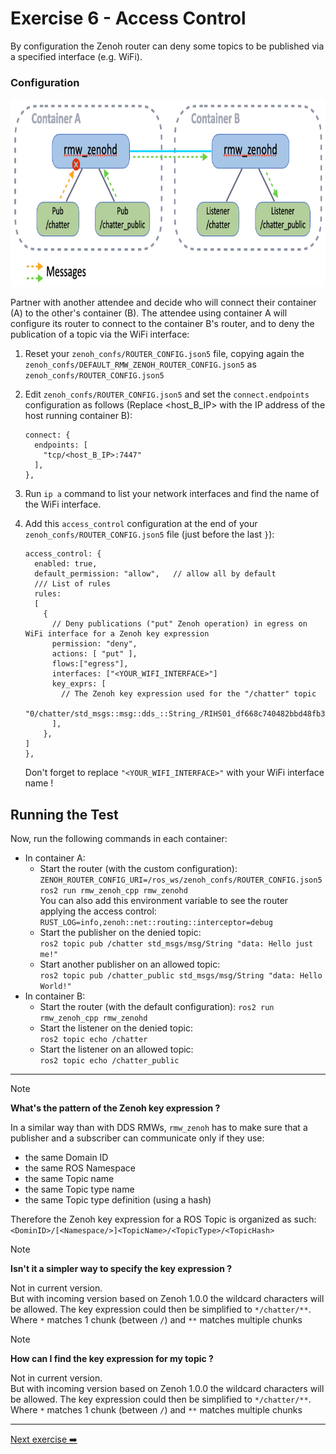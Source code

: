 # Exercise 6 - Access Control

By configuration the Zenoh router can deny some topics to be published via a specified interface (e.g. WiFi).  


### Configuration

<p align="center"><img src="pictures/access-control.png"  height="300" alt="access-control"/></p>

Partner with another attendee and decide who will connect their container (A) to the other's container (B). The attendee using container A will configure its router to connect to the container B's router, and to deny the publication of a topic via the WiFi interface:

1. Reset your `zenoh_confs/ROUTER_CONFIG.json5` file, copying again the `zenoh_confs/DEFAULT_RMW_ZENOH_ROUTER_CONFIG.json5` as `zenoh_confs/ROUTER_CONFIG.json5`
2. Edit `zenoh_confs/ROUTER_CONFIG.json5` and set the `connect.endpoints` configuration as follows (Replace <host_B_IP> with the IP address of the host running container B):

    ```json5
    connect: {
      endpoints: [
        "tcp/<host_B_IP>:7447"
      ],
    },
    ```
3. Run `ip a` command to list your network interfaces and find the name of the WiFi interface.
4. Add this `access_control` configuration at the end of your `zenoh_confs/ROUTER_CONFIG.json5` file (just before the last `}`):

    ```json5
    access_control: {
      enabled: true,
      default_permission: "allow",   // allow all by default
      /// List of rules
      rules:
      [
        {
          // Deny publications ("put" Zenoh operation) in egress on WiFi interface for a Zenoh key expression
          permission: "deny",
          actions: [ "put" ],
          flows:["egress"],
          interfaces: ["<YOUR_WIFI_INTERFACE>"]
          key_exprs: [
            // The Zenoh key expression used for the "/chatter" topic
            "0/chatter/std_msgs::msg::dds_::String_/RIHS01_df668c740482bbd48fb39d76a70dfd4bd59db1288021743503259e948f6b1a18"
          ],
        },
    ]
    },
    ```
    Don't forget to replace `"<YOUR_WIFI_INTERFACE>"` with your WiFi interface name !


## Running the Test

Now, run the following commands in each container:

* In container A:
  * Start the router (with the custom configuration): `ZENOH_ROUTER_CONFIG_URI=/ros_ws/zenoh_confs/ROUTER_CONFIG.json5 ros2 run rmw_zenoh_cpp rmw_zenohd`  
    You can also add this environment variable to see the router applying the access control:  
    `RUST_LOG=info,zenoh::net::routing::interceptor=debug`
  * Start the publisher on the denied topic:  
    `ros2 topic pub /chatter std_msgs/msg/String "data: Hello just me!"`
  * Start another publisher on an allowed topic:  
    `ros2 topic pub /chatter_public std_msgs/msg/String "data: Hello World!"`
* In container B:
  * Start the router (with the default configuration): `ros2 run rmw_zenoh_cpp rmw_zenohd`
  * Start the listener on the denied topic:  
    `ros2 topic echo /chatter`
  * Start the listener on an allowed topic:  
    `ros2 topic echo /chatter_public`

---

> [!NOTE]  
> **What's the pattern of the Zenoh key expression ?**
>
> In a similar way than with DDS RMWs, `rmw_zenoh` has to make sure that a publisher and a subscriber can communicate only if they use:
>  - the same Domain ID
>  - the same ROS Namespace
>  - the same Topic name
>  - the same Topic type name
>  - the same Topic type definition (using a hash)
>
> Therefore the Zenoh key expression for a ROS Topic is organized as such:  
>  `<DominID>/[<Namespace/>]<TopicName>/<TopicType>/<TopicHash>`

> [!NOTE]  
> **Isn't it a simpler way to specify the key expression ?**
>
> Not in current version.  
> But with incoming version based on Zenoh 1.0.0 the wildcard characters will be allowed. The key expression could then be simplified to `*/chatter/**`.  
> Where `*` matches 1 chunk (between `/`) and `**` matches multiple chunks

> [!NOTE]  
> **How can I find the key expression for my topic ?**
>
> Not in current version.  
> But with incoming version based on Zenoh 1.0.0 the wildcard characters will be allowed. The key expression could then be simplified to `*/chatter/**`.  
> Where `*` matches 1 chunk (between `/`) and `**` matches multiple chunks


---
[Next exercise ➡️](ex-7.md)